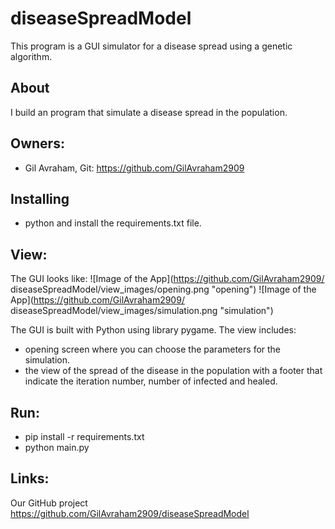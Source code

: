 # diseaseSpreadModel
This program is a GUI simulator for a disease spread using a genetic algorithm.

## About
I build an program that simulate a disease spread in the population.

## Owners:
* Gil Avraham, Git: https://github.com/GilAvraham2909

## Installing
- python and install the requirements.txt file.

## View:
The GUI looks like:
![Image of the App](https://github.com/GilAvraham2909/ diseaseSpreadModel/view_images/opening.png "opening")
![Image of the App](https://github.com/GilAvraham2909/ diseaseSpreadModel/view_images/simulation.png "simulation")


The GUI is built with Python using library pygame.
The view includes:
* opening screen where you can choose the parameters for the simulation.
* the view of the spread of the disease in the population with a footer that indicate the iteration number, number of infected and healed.

## Run:
* pip install -r requirements.txt
* python main.py

## Links:
Our GitHub project https://github.com/GilAvraham2909/diseaseSpreadModel

